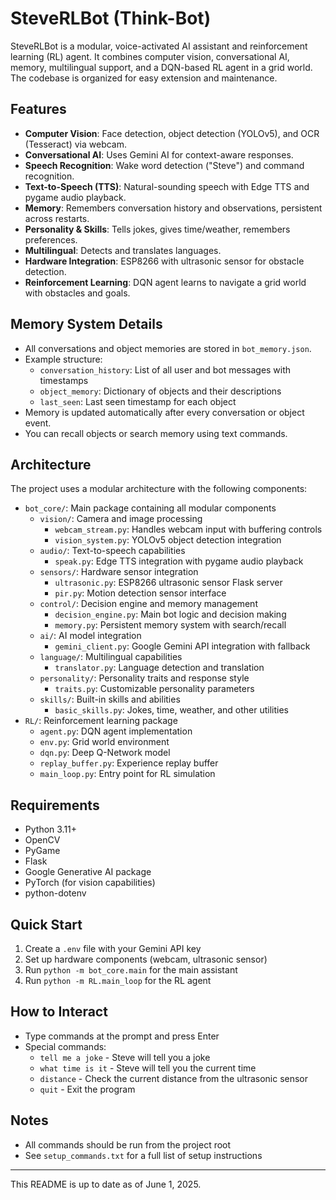 # SteveRLBot (Think-Bot)

SteveRLBot is a modular, voice-activated AI assistant and reinforcement learning (RL) agent. It combines computer vision, conversational AI, memory, multilingual support, and a DQN-based RL agent in a grid world. The codebase is organized for easy extension and maintenance.

## Features

- **Computer Vision**: Face detection, object detection (YOLOv5), and OCR (Tesseract) via webcam.
- **Conversational AI**: Uses Gemini AI for context-aware responses.
- **Speech Recognition**: Wake word detection ("Steve") and command recognition.
- **Text-to-Speech (TTS)**: Natural-sounding speech with Edge TTS and pygame audio playback.
- **Memory**: Remembers conversation history and observations, persistent across restarts.
- **Personality & Skills**: Tells jokes, gives time/weather, remembers preferences.
- **Multilingual**: Detects and translates languages.
- **Hardware Integration**: ESP8266 with ultrasonic sensor for obstacle detection.
- **Reinforcement Learning**: DQN agent learns to navigate a grid world with obstacles and goals.

## Memory System Details

- All conversations and object memories are stored in `bot_memory.json`.
- Example structure:
  - `conversation_history`: List of all user and bot messages with timestamps
  - `object_memory`: Dictionary of objects and their descriptions
  - `last_seen`: Last seen timestamp for each object
- Memory is updated automatically after every conversation or object event.
- You can recall objects or search memory using text commands.

## Architecture

The project uses a modular architecture with the following components:

- `bot_core/`: Main package containing all modular components
  - `vision/`: Camera and image processing
    - `webcam_stream.py`: Handles webcam input with buffering controls
    - `vision_system.py`: YOLOv5 object detection integration
  - `audio/`: Text-to-speech capabilities
    - `speak.py`: Edge TTS integration with pygame audio playback
  - `sensors/`: Hardware sensor integration
    - `ultrasonic.py`: ESP8266 ultrasonic sensor Flask server
    - `pir.py`: Motion detection sensor interface
  - `control/`: Decision engine and memory management
    - `decision_engine.py`: Main bot logic and decision making
    - `memory.py`: Persistent memory system with search/recall
  - `ai/`: AI model integration
    - `gemini_client.py`: Google Gemini API integration with fallback
  - `language/`: Multilingual capabilities
    - `translator.py`: Language detection and translation
  - `personality/`: Personality traits and response style
    - `traits.py`: Customizable personality parameters
  - `skills/`: Built-in skills and abilities
    - `basic_skills.py`: Jokes, time, weather, and other utilities
- `RL/`: Reinforcement learning package
  - `agent.py`: DQN agent implementation
  - `env.py`: Grid world environment
  - `dqn.py`: Deep Q-Network model
  - `replay_buffer.py`: Experience replay buffer
  - `main_loop.py`: Entry point for RL simulation

## Requirements

- Python 3.11+
- OpenCV
- PyGame
- Flask
- Google Generative AI package
- PyTorch (for vision capabilities)
- python-dotenv

## Quick Start

1. Create a `.env` file with your Gemini API key
2. Set up hardware components (webcam, ultrasonic sensor)
3. Run `python -m bot_core.main` for the main assistant
4. Run `python -m RL.main_loop` for the RL agent

## How to Interact
- Type commands at the prompt and press Enter
- Special commands:
  - `tell me a joke` - Steve will tell you a joke
  - `what time is it` - Steve will tell you the current time
  - `distance` - Check the current distance from the ultrasonic sensor
  - `quit` - Exit the program

## Notes
- All commands should be run from the project root
- See `setup_commands.txt` for a full list of setup instructions

---
This README is up to date as of June 1, 2025.
